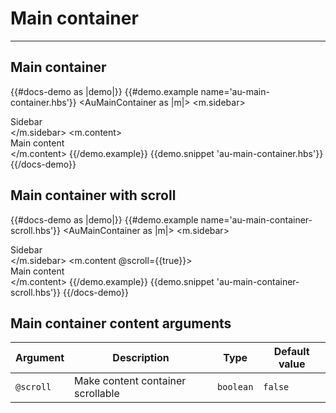 # Main container

---

## Main container

{{#docs-demo as |demo|}}
  {{#demo.example name='au-main-container.hbs'}}
    <AuMainContainer as |m|>
      <m.sidebar>
        <div class="au-d-component-block">
          Sidebar
        </div>
      </m.sidebar>
      <m.content>
        <div class="au-d-component-block">
          Main content
        </div>
      </m.content>
    </AuMainContainer>
  {{/demo.example}}
  {{demo.snippet 'au-main-container.hbs'}}
{{/docs-demo}}

## Main container with scroll

{{#docs-demo as |demo|}}
  {{#demo.example name='au-main-container-scroll.hbs'}}
    <AuMainContainer as |m|>
      <m.sidebar>
        <div class="au-d-component-block">
          Sidebar
        </div>
      </m.sidebar>
      <m.content @scroll={{true}}>
        <div class="au-d-component-block au-d-component-block--overflow">
          Main content
        </div>
      </m.content>
    </AuMainContainer>
  {{/demo.example}}
  {{demo.snippet 'au-main-container-scroll.hbs'}}
{{/docs-demo}}


## Main container content arguments

| Argument      | Description | Type | Default value |
| ------------- | ----------- | ---- | ------------- |
| `@scroll` | Make content container scrollable  | `boolean` | `false` |
